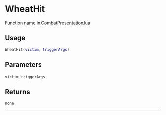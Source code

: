 # WheatHit
Function name in CombatPresentation.lua
## Usage
```lua
WheatHit(victim, triggerArgs)
```
## Parameters
`victim`, `triggerArgs`
## Returns
`none`

---